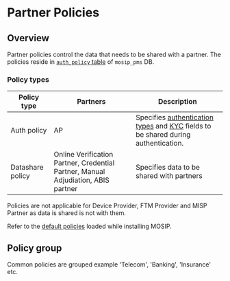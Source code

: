 # Partner Policies

## Overview
Partner policies control the data that needs to be shared with a partner. The policies reside in [`auth_policy` table](https://github.com/mosip/partner-management-services/blob/1.2.0-rc2/db_scripts/mosip_pms/ddl/pms-auth_policy.sql) of `mosip_pms` DB. 

### Policy types
|Policy type|Partners|Description|
|---|---|---|
|Auth policy|AP|Specifies [authentication types](id-authentication.md#authentication-types) and [KYC](id-authentication.md#kyc-authentication) fields to be shared during authentication.|
|Datashare policy|Online Verification Partner, Credential Partner, Manual Adjudiation, ABIS partner|Specifies data to be shared with partners|

Policies are not applicable for Device Provider, FTM Provider and MISP Partner as data is shared is not with them.

Refer to the [default policies](https://github.com/mosip/partner-management-services/blob/1.2.0-rc2/db_scripts/mosip_pms/dml/pms-auth_policy.csv) loaded while installing MOSIP.

## Policy group
Common policies are grouped example 'Telecom', 'Banking', 'Insurance' etc. 










